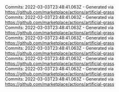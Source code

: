Commits: 2022-03-03T23:48:41.063Z - Generated via https://github.com/marketplace/actions/artificial-grass
<br>
Commits: 2022-03-03T23:48:41.063Z - Generated via https://github.com/marketplace/actions/artificial-grass
<br>
Commits: 2022-03-03T23:48:41.063Z - Generated via https://github.com/marketplace/actions/artificial-grass
<br>
Commits: 2022-03-03T23:48:41.063Z - Generated via https://github.com/marketplace/actions/artificial-grass
<br>
Commits: 2022-03-03T23:48:41.063Z - Generated via https://github.com/marketplace/actions/artificial-grass
<br>
Commits: 2022-03-03T23:48:41.063Z - Generated via https://github.com/marketplace/actions/artificial-grass
<br>
Commits: 2022-03-03T23:48:41.063Z - Generated via https://github.com/marketplace/actions/artificial-grass
<br>
Commits: 2022-03-03T23:48:41.063Z - Generated via https://github.com/marketplace/actions/artificial-grass
<br>
